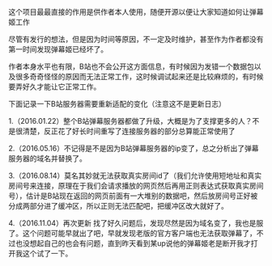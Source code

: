 这个项目最最直接的作用是供作者本人使用，随便开源以便让大家知道如何让弹幕姬工作

尽管有发行的想法，但是因为时间等原因，不一定及时维护，甚至作为作者都没有第一时间发现弹幕姬已经坏了。

作者本身水平也有限，B站也不会公开这方面信息，有时候因为发错一个数据包以及很多奇奇怪怪的原因而无法正常工作，这时候调试起来还是比较麻烦的，有时候要弄好久才能让它正常工作。

下面记录一下B站服务器需要重新适配的变化（注意这不是更新日志）

1.（2016.01.22）整个B站弹幕服务器都做了升级，大概是为了支撑更多的人？不是很清楚，反正花了好长时间重写了连接服务器的部分总算能正常使用了

2.（2016.05.16）不记得是不是因为B站弹幕服务器的ip变了，总之分析出了弹幕服务器的域名并替换了。

3.（2016.08.14）莫名其妙就无法获取真实房间id了（我们允许使用短地址和真实房间号来连接，原理在于我们会请求播放的网页然后再用正则表达式获取真实房间号），估计是B站现在返回的网页前面有一大堆别的数据吧，然后放房间号正好被分成两部分进了缓冲区，所以正则无法匹配吧，把缓冲区改大就好了。

4.（2016.11.04）再次更新 找了好久问题后，发现尽然是因为域名变了，我也是服了。这个问题可能早就出了吧，早就发现老版的官方客户端也无法获取弹幕了，不过也没想起自己的也会有问题，直到昨天看到某up说他的弹幕姬老是断开我才打开我这个试了一下。